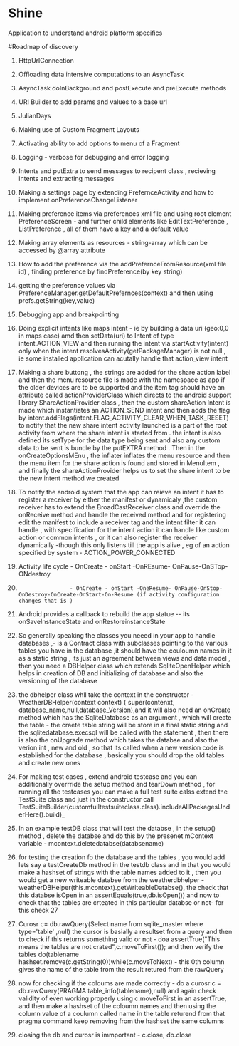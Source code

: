 # Shine
Application to understand android platform specifics

#Roadmap of discovery

1. HttpUrlConnection 

2. Offloading data intensive computations to an AsyncTask 

3. AsyncTask doInBackground and postExecute and preExecute methods 

4. URI Builder to add params and values to a base url 

5. JulianDays 

6. Making use of Custom Fragment Layouts

7. Activating ability to add options to menu of a Fragment

8. Logging - verbose for debugging and error logging

9. Intents and putExtra to send messages to recipent class , recieving intents and extracting messages 

10. Making a settings page by extending PrefernceActivity and how to implement onPreferenceChangeListener

11. Making preference items via preferences xml file and using root element PreferenceScreen - and further child elements like EditTextPreference , ListPreference , all of them have a key and a default value

12. Making array elements as resources - string-array which can be accessed by @array attribute

13. How to add the preference via the addPrefernceFromResource(xml file id) , finding preference by findPreference(by key string)

14. getting the preference values via PreferenceManager.getDefaultPrefernces(context) and then using prefs.getString(key,value)

15. Debugging app and breakpointing 

16. Doing explicit intents like maps intent - ie by building a data uri (geo:0,0 in maps case) amd then setData(uri) to Intent of type intent.ACTION_VIEW and then running the intent via startActivity(intent) only when the intent resolvesActivity(getPackageManager) is not null , ie some installed  application can acutally handle that action_view intent

17. Making a share buttong , the strings are added for the share action label and then the menu resource file is made with the namespace as app if the older devices are to be supported and the item tag should have an attribute called actionProviderClass which directs to the android support library ShareActionProvider class , then the custom shareAction Intent is made which instantiates an ACTION_SEND intent and then adds the flag by intent.addFlags(intent.FLAG_ACTIVITY_CLEAR_WHEN_TASK_RESET) to notify that the new share intent activity launched is a part of the root activity from where the share intent is started from . the intent is also defined its setType for the data type being sent and also any custom data to be sent is bundle by the putEXTRA method . Then in the onCreateOptionsMEnu , the inflater inflates the menu resource and then the menu item for the share action is found and stored in MenuItem , and finally the shareActionProvider helps us to set the share intent to be the new intent method we created 

18. To notify the android system that the app can reieve an intent it has to register a receiver by either the manifest or dynamicaly ,the custom receiver has to extend the BroadCastReceiver class and override the onReceive method and handle the received method and for registering edit the manifest to include a receiver tag and the intent filter it can handle , with specification for the intent action it can handle like custom action or common intents , or it can also register the receiver dynamically -though this only listens till the app is alive , eg of an action specified by system - ACTION_POWER_CONNECTED

19. Activity life cycle - OnCreate - onStart -OnREsume- OnPause-OnSTop- ONdestroy
20.                     - OnCreate - onStart -OneResume- OnPause-OnStop-OnDestroy-OnCreate-OnStart-On-Resume (if activity configuration changes that is )

21. Android provides a callback to rebuild the app statue -- its onSaveInstanceState and onRestoreinstanceState
22. So generally speaking the classes you neeed in your app to handle databases ,- is a Contract class with subclasses pointing to the various tables you have in the database ,it should have the couloumn names in it as a static string , its just an agreement between views and data model , then you need a DBHelper class which extends SqliteOpenHelper which helps in creation of DB and initializing of database and also the versioning of the database

23. the dbhelper class whll take the context in the constructor - WeatherDBHelper(context context) { super(contenxt, database_name,null,database_Version),and it will also need an onCreate method which has the SqliteDatabase as an argument , which will create the table - the craete table string will be store in a final static string and the sqlitedatabase.execsql will be called with the statement , then there is also the onUpgrade method which takes the databse and also the verion int , new and old , so that its called when a new version code is established for the database , basically you should drop the old tables and create new ones 

24. For making test cases , extend android testcase and you can additionally overrride the setup method and tearDown method , for running all the testcases you can make a full test suite calss extend the TestSuite class and just in the constructor call TestSuiteBuilder(customfulltestsuiteclass.class).includeAllPackagesUnderHere().build)_ 

25. In an example testDB class that will test the databse , in the setup() method , delete the databse and do this by the presenet mContext variable - mcontext.deletedatabse(databsename) 

26. for testing the creation fo the database and the tables , you would add lets say a testCreateDb method in the testdb class and in that you would make a hashset of strings with the table names added to it , then you would get a new writeable databse from the weatherdbhelper - weatherDBHelper(this.mcontext).getWriteableDatabse(), the check that this databse isOpen in an assertEquals(true,db.isOpen()) and now to check that the tables are crteated in this particular databse or not-  for this check 27

27. Curosr c= db.rawQuery(Select name from sqlite_master where type='table' ,null) the cursor is basially a resultset from a query and then to check if this returns something valid or not - doa  assertTrue("This means the tables are not crated",c.moveToFirst()); and then verify the tables do(tablename hashset.remove(c.getString(0))while(c.moveToNext) - this 0th column gives the name of the table from the result retured from the rawQuery

28. now for checking if the coloums are made correctly - do a curosr c = db.rawQuery(PRAGMA table_info(tablename),null) and again check validity of even working properly using c.moveToFirst in an assertTrue, and then make a hashset of the coloumn names and then using the column value of a coulumn called name in the table returend from that pragma command keep removing from the hashset the same columns 

29. closing the db and curosr is immportant - c.close, db.close

